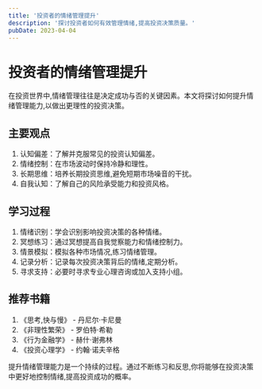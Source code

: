 ```yaml
---
title: '投资者的情绪管理提升'
description: '探讨投资者如何有效管理情绪,提高投资决策质量。'
pubDate: 2023-04-04
---
```


# 投资者的情绪管理提升

在投资世界中,情绪管理往往是决定成功与否的关键因素。本文将探讨如何提升情绪管理能力,以做出更理性的投资决策。

## 主要观点

1. 认知偏差：了解并克服常见的投资认知偏差。
2. 情绪控制：在市场波动时保持冷静和理性。
3. 长期思维：培养长期投资思维,避免短期市场噪音的干扰。
4. 自我认知：了解自己的风险承受能力和投资风格。

## 学习过程

1. 情绪识别：学会识别影响投资决策的各种情绪。
2. 冥想练习：通过冥想提高自我觉察能力和情绪控制力。
3. 情景模拟：模拟各种市场情况,练习情绪管理。
4. 记录分析：记录每次投资决策背后的情绪,定期分析。
5. 寻求支持：必要时寻求专业心理咨询或加入支持小组。

## 推荐书籍

1. 《思考,快与慢》 - 丹尼尔·卡尼曼
2. 《非理性繁荣》 - 罗伯特·希勒
3. 《行为金融学》 - 赫什·谢弗林
4. 《投资心理学》 - 约翰·诺夫辛格

提升情绪管理能力是一个持续的过程。通过不断练习和反思,你将能够在投资决策中更好地控制情绪,提高投资成功的概率。
